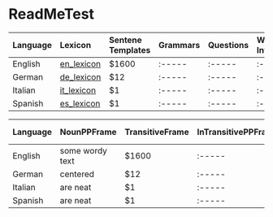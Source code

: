 # ReadMeTest
| Language      | Lexicon        | Sentene Templates | Grammars | Questions | Web Interfaec |
| :------------ |:---------------| :-----|:-----|:-----|:-----|
| English       |[en_lexicon](https://www.google.com)| $1600 |:-----|:-----|:-----|
| German        |[de_lexicon](https://www.google.com)       |   $12 |:-----|:-----|:-----|
| Italian       |[it_lexicon](https://www.google.com)       |    $1 |:-----|:-----|:-----|
| Spanish       |[es_lexicon](https://www.google.com)       |    $1 |:-----|:-----|:-----|


| Language      | NounPPFrame    | TransitiveFrame | InTransitivePPFrame | Attributive Adjection | Gradable Adjection|
| :------------ |:---------------| :-----|:-----|:-----|:-----|
| English       | some wordy text| $1600 |:-----|:-----|:-----|
| German        | centered       |   $12 |:-----|:-----|:-----|
| Italian       | are neat       |    $1 |:-----|:-----|:-----|
| Spanish       | are neat       |    $1 |:-----|:-----|:-----|
